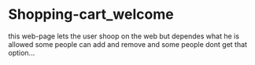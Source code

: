# Shopping-cart_welcome
this web-page lets the user shoop on the web but dependes what he is allowed
some people can add and remove and some people dont get that option...
